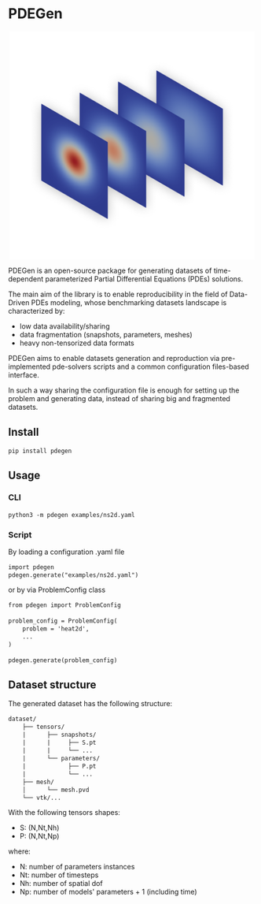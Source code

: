 # PDEGen
<p align="center">
<img align="middle" src="./assets/heat.png" alt="dataset tensor" width="500" />
</p>

PDEGen is an open-source package for generating datasets of time-dependent parameterized Partial Differential Equations (PDEs) solutions. 

The main aim of the library is to enable reproducibility in the field of Data-Driven PDEs modeling, whose benchmarking datasets landscape is characterized by:
- low data availability/sharing
- data fragmentation (snapshots, parameters, meshes)
- heavy non-tensorized data formats

PDEGen aims to enable datasets generation and reproduction via pre-implemented pde-solvers scripts and a common configuration files-based interface.

In such a way sharing the configuration file is enough for setting up the problem and generating data, instead of sharing big and fragmented datasets.

## Install
    
    pip install pdegen

## Usage
### CLI

    python3 -m pdegen examples/ns2d.yaml 

### Script
By loading a configuration .yaml file

    import pdegen
    pdegen.generate("examples/ns2d.yaml")

or by via ProblemConfig class

    from pdegen import ProblemConfig

    problem_config = ProblemConfig(
        problem = 'heat2d',
        ...
    )
    
    pdegen.generate(problem_config)

## Dataset structure

The generated dataset has the following structure:

    dataset/
        ├── tensors/
        |      ├── snapshots/
        |      |     ├── S.pt
        |      |     └── ...
        |      └── parameters/
        |            ├── P.pt
        |            └── ...
        ├── mesh/
        │      └── mesh.pvd
        └── vtk/...

With the following tensors shapes:

- S: (N,Nt,Nh)
- P: (N,Nt,Np)

where:
- N: number of parameters instances
- Nt: number of timesteps
- Nh: number of spatial dof
- Np: number of models' parameters + 1 (including time)